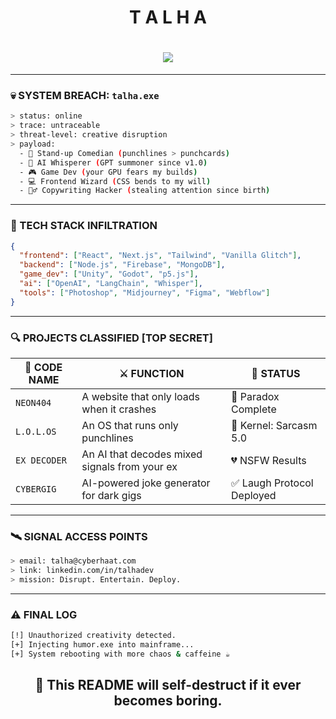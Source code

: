 <h1 align="center">
   T   A   L   H   A
</h1>


<h1 align="center">
  <img src="https://readme-typing-svg.demolab.com?font=Fira+Code&duration=4000&pause=1000&color=00FF00&center=true&vCenter=true&width=1000&lines=ACCESS+GRANTED...+Welcome+to+Talha's+Cyberverse;Injecting+Malware+Into+Mediocrity;Standup+Comedian+by+Day,+Code+Assassin+by+Night;Executing+Scripts,+Sniping+Bugs,+Summoning+AI+Demons"/>
</h1>


---

### 💀 SYSTEM BREACH: `talha.exe`

```bash
> status: online
> trace: untraceable
> threat-level: creative disruption
> payload:
  - 🎤 Stand-up Comedian (punchlines > punchcards)
  - 🧠 AI Whisperer (GPT summoner since v1.0)
  - 🎮 Game Dev (your GPU fears my builds)
  - 💻 Frontend Wizard (CSS bends to my will)
  - 🕵️‍♂️ Copywriting Hacker (stealing attention since birth)
```

---

### 🔧 TECH STACK INFILTRATION

```json
{
  "frontend": ["React", "Next.js", "Tailwind", "Vanilla Glitch"],
  "backend": ["Node.js", "Firebase", "MongoDB"],
  "game_dev": ["Unity", "Godot", "p5.js"],
  "ai": ["OpenAI", "LangChain", "Whisper"],
  "tools": ["Photoshop", "Midjourney", "Figma", "Webflow"]
}
```

---

### 🔍 PROJECTS CLASSIFIED [TOP SECRET]

| 🧠 CODE NAME | ⚔️ FUNCTION | 🧪 STATUS |
|-------------|-------------|-----------|
| `NEON404`   | A website that only loads when it crashes | 🤯 Paradox Complete |
| `L.O.L.OS`  | An OS that runs only punchlines | 🎤 Kernel: Sarcasm 5.0 |
| `EX DECODER`| An AI that decodes mixed signals from your ex | 💔 NSFW Results |
| `CYBERGIG`  | AI-powered joke generator for dark gigs | ✅ Laugh Protocol Deployed |

---

### 🛰️ SIGNAL ACCESS POINTS

```bash
> email: talha@cyberhaat.com
> link: linkedin.com/in/talhadev
> mission: Disrupt. Entertain. Deploy.
```

---

### ⚠️ FINAL LOG

```bash
[!] Unauthorized creativity detected.
[+] Injecting humor.exe into mainframe...
[+] System rebooting with more chaos & caffeine ☕
```

<h2 align="center">🔐 This README will self-destruct if it ever becomes boring.</h2>
